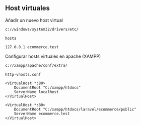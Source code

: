 ## Host virtuales

Añadir un nuevo host virtual

```bash
c://windows/system32/drivers/etc/
```

```
hosts

127.0.0.1 ecommerce.test
```

Configurar hosts virtuales en apache (XAMPP)

```bash
c://xampp/apache/conf/extra/
```

```
http-vhosts.conf

<VirtualHost *:80>
    DocumentRoot "C:/xampp/htdocs"
    ServerName localhost
</VirtualHost>

<VirtualHost *:80>
    DocumentRoot "C:/xampp/htdocs/laravel/ecommerce/public"
    ServerName ecommerce.test
</VirtualHost>
```